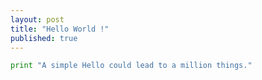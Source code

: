 ```yaml
---
layout: post
title: "Hello World !"
published: true
---
```

```python
print "A simple Hello could lead to a million things."
```
